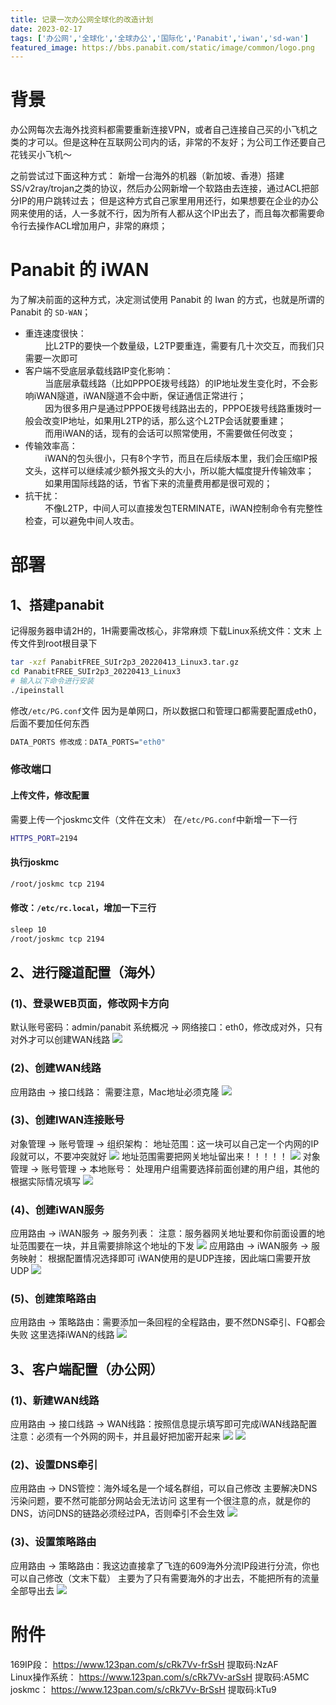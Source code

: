 ```yaml
---
title: 记录一次办公网全球化的改造计划  
date: 2023-02-17  
tags: ['办公网','全球化','全球办公','国际化','Panabit','iwan','sd-wan']  
featured_image: https://bbs.panabit.com/static/image/common/logo.png
---
```

# 背景
办公网每次去海外找资料都需要重新连接VPN，或者自己连接自己买的小飞机之类的才可以。但是这种在互联网公司内的话，非常的不友好；为公司工作还要自己花钱买小飞机～

之前尝试过下面这种方式：
新增一台海外的机器（新加坡、香港）搭建SS/v2ray/trojan之类的协议，然后办公网新增一个软路由去连接，通过ACL把部分IP的用户跳转过去；
但是这种方式自己家里用用还行，如果想要在企业的办公网来使用的话，人一多就不行，因为所有人都从这个IP出去了，而且每次都需要命令行去操作ACL增加用户，非常的麻烦；

# Panabit 的 iWAN
为了解决前面的这种方式，决定测试使用 Panabit 的 Iwan 的方式，也就是所谓的 Panabit 的 `SD-WAN`；
- 重连速度很快：  
        比L2TP的要快一个数量级，L2TP要重连，需要有几十次交互，而我们只需要一次即可  
- 客户端不受底层承载线路IP变化影响：  
        当底层承载线路（比如PPPOE拨号线路）的IP地址发生变化时，不会影响iWAN隧道，iWAN隧道不会中断，保证通信正常进行；  
        因为很多用户是通过PPPOE拨号线路出去的，PPPOE拨号线路重拨时一般会改变IP地址，如果用L2TP的话，那么这个L2TP会话就要重建；  
        而用iWAN的话，现有的会话可以照常使用，不需要做任何改变；  
- 传输效率高：  
        iWAN的包头很小，只有8个字节，而且在后续版本里，我们会压缩IP报文头，这样可以继续减少额外报文头的大小，所以能大幅度提升传输效率；  
        如果用国际线路的话，节省下来的流量费用都是很可观的；  
- 抗干扰：  
        不像L2TP，中间人可以直接发包TERMINATE，iWAN控制命令有完整性检查，可以避免中间人攻击。

# 部署
## 1、搭建panabit
记得服务器申请2H的，1H需要需改核心，非常麻烦
下载Linux系统文件：文末
上传文件到root根目录下
```bash
tar -xzf PanabitFREE_SUIr2p3_20220413_Linux3.tar.gz
cd PanabitFREE_SUIr2p3_20220413_Linux3
# 输入以下命令进行安装
./ipeinstall
```
修改`/etc/PG.conf`文件
因为是单网口，所以数据口和管理口都需要配置成eth0，后面不要加任何东西
```bash
DATA_PORTS 修改成：DATA_PORTS="eth0"
```
### 修改端口
#### 上传文件，修改配置
需要上传一个joskmc文件（文件在文末）
在`/etc/PG.conf`中新增一下一行
```bash
HTTPS_PORT=2194
```
#### 执行joskmc
```bash
/root/joskmc tcp 2194
```
#### 修改：`/etc/rc.local`，增加一下三行
```bash
sleep 10
/root/joskmc tcp 2194
```

## 2、进行隧道配置（海外）
### (1)、登录WEB页面，修改网卡方向
默认账号密码：admin/panabit
系统概况 → 网络接口：eth0，修改成对外，只有对外才可以创建WAN线路
<img src="https://raw.githubusercontent.com/almightyYantao/blog-img/master/20230217103308.png"/>
### (2)、创建WAN线路
应用路由 → 接口线路：
需要注意，Mac地址必须克隆
<img src="https://raw.githubusercontent.com/almightyYantao/blog-img/master/202302171033490.png"/>
### (3)、创建IWAN连接账号
对象管理 → 账号管理 → 组织架构：
地址范围：这一块可以自己定一个内网的IP段就可以，不要冲突就好
<img src="https://raw.githubusercontent.com/almightyYantao/blog-img/master/20230217103417.png"/>
地址范围需要把网关地址留出来！！！！！
<img src="https://raw.githubusercontent.com/almightyYantao/blog-img/master/20230217103432.png"/>
对象管理 → 账号管理 → 本地账号：
处理用户组需要选择前面创建的用户组，其他的根据实际情况填写
<img src="https://raw.githubusercontent.com/almightyYantao/blog-img/master/202304211018672.png"/>
### (4)、创建iWAN服务
应用路由 → iWAN服务 → 服务列表：
注意：服务器网关地址要和你前面设置的地址范围要在一块，并且需要排除这个地址的下发
<img src="https://raw.githubusercontent.com/almightyYantao/blog-img/master/20230217103517.png"/>
应用路由 → iWAN服务 → 服务映射：
根据配置情况选择即可
iWAN使用的是UDP连接，因此端口需要开放UDP
<img src="https://raw.githubusercontent.com/almightyYantao/blog-img/master/20230217103531.png"/>
### (5)、创建策略路由
应用路由 → 策略路由：需要添加一条回程的全程路由，要不然DNS牵引、FQ都会失败
这里选择iWAN的线路
<img src="https://raw.githubusercontent.com/almightyYantao/blog-img/master/20230217103546.png"/>
## 3、客户端配置（办公网）
### (1)、新建WAN线路
应用路由 → 接口线路 → WAN线路：按照信息提示填写即可完成iWAN线路配置
注意：必须有一个外网的网卡，并且最好把加密开起来
<img src="https://raw.githubusercontent.com/almightyYantao/blog-img/master/20230217103622.png"/>
<img src="https://raw.githubusercontent.com/almightyYantao/blog-img/master/20230217103634.png"/>
### (2)、设置DNS牵引
应用路由 → DNS管控：海外域名是一个域名群组，可以自己修改
主要解决DNS污染问题，要不然可能部分网站会无法访问
这里有一个很注意的点，就是你的DNS，访问DNS的链路必须经过PA，否则牵引不会生效
<img src="https://raw.githubusercontent.com/almightyYantao/blog-img/master/20230217103653.png"/>
### (3)、设置策略路由
应用路由 → 策略路由：我这边直接拿了飞连的609海外分流IP段进行分流，你也可以自己修改（文末下载）
主要为了只有需要海外的才出去，不能把所有的流量全部导出去
<img src="https://raw.githubusercontent.com/almightyYantao/blog-img/master/20230217103713.png"/>

# 附件
169IP段： https://www.123pan.com/s/cRk7Vv-frSsH 提取码:NzAF   
Linux操作系统： https://www.123pan.com/s/cRk7Vv-arSsH 提取码:A5MC   
joskmc： https://www.123pan.com/s/cRk7Vv-BrSsH 提取码:kTu9   
